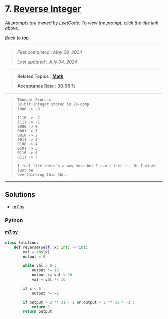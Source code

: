 # 7. [Reverse Integer](<https://leetcode.com/problems/reverse-integer>)

*All prompts are owned by LeetCode. To view the prompt, click the title link above.*

*[Back to top](<../README.md>)*

------

> *First completed : May 29, 2024*
>
> *Last updated : July 04, 2024*

------

> **Related Topics** : **[Math](<by_topic/Math.md>)**
>
> **Acceptance Rate** : **30.65 %**

------

> ```
> Thought Process
> 32-bit integer stored in 2s-comp
> 1000 -> -8
> 
> 1110 -> -2
> 1111 -> -1
> 0000 -> 0
> 0001 -> 1
> 0010 -> 2
> 0011 -> 3
> 0100 -> 4
> 0101 -> 5
> 0110 -> 6
> 0111 -> 7
> 
> I feel like there's a way here but I can't find it. Or I might just be
> overthinking this tbh.
> 
> ```

------

## Solutions

- [m7.py](<../my-submissions/m7.py>)
### Python
#### [m7.py](<../my-submissions/m7.py>)
```Python
class Solution:
    def reverse(self, x: int) -> int:
        val = abs(x)
        output = 0

        while val > 0 :
            output *= 10
            output += val % 10
            val = val // 10

        if x < 0 :
            output *= -1

        if output > 2 ** 31 - 1 or output < 2 ** 31 * -1 :
            return 0
        return output
```

